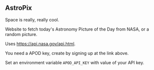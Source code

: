 ## AstroPix

Space is really, really cool.

Website to fetch today's Astronomy Picture of the Day from NASA, or a random picture.

Uses https://api.nasa.gov/api.html.

You need a APOD key, create by signing up at the link above.

Set an environment variable `APOD_API_KEY` with value of your API key.
